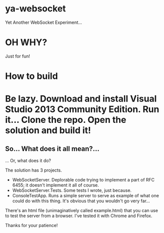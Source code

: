 # ya-websocket
Yet Another WebSocket Experiment...
<h1>OH WHY?</h1>

Just for fun!

<h1>How to build<h1>

Be lazy.
Download and install Visual Studio 2013 Community Edition.
Run it...
Clone the repo.
Open the solution and build it!

<h2>So... What does it all mean?...</h2>

... Or, what does it do?

The solution has 3 projects.

- WebSocketServer. Deplorable code trying to implement a part of RFC 6455; it doesn't implement it all of course.
- WebSocketServer.Tests. Some tests I wrote, just because.
- ConsoleTestApp. Runs a simple server to serve as example of what one could do with this thing. It's obvious that you wouldn't go very far...

There's an html file (unimaginatively called example.html) that you can use to test the server from a browser.
I've tested it with Chrome and Firefox.

Thanks for your patience!

